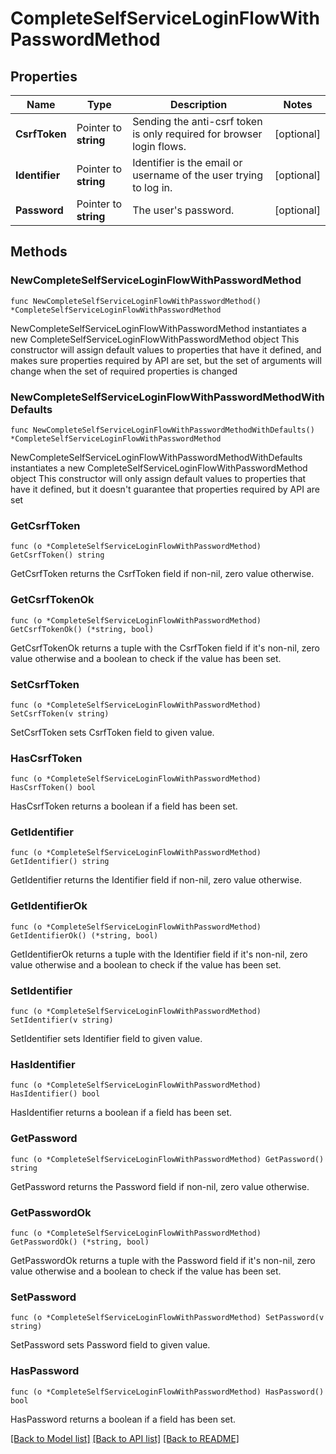 # CompleteSelfServiceLoginFlowWithPasswordMethod

## Properties

Name | Type | Description | Notes
------------ | ------------- | ------------- | -------------
**CsrfToken** | Pointer to **string** | Sending the anti-csrf token is only required for browser login flows. | [optional] 
**Identifier** | Pointer to **string** | Identifier is the email or username of the user trying to log in. | [optional] 
**Password** | Pointer to **string** | The user&#39;s password. | [optional] 

## Methods

### NewCompleteSelfServiceLoginFlowWithPasswordMethod

`func NewCompleteSelfServiceLoginFlowWithPasswordMethod() *CompleteSelfServiceLoginFlowWithPasswordMethod`

NewCompleteSelfServiceLoginFlowWithPasswordMethod instantiates a new CompleteSelfServiceLoginFlowWithPasswordMethod object
This constructor will assign default values to properties that have it defined,
and makes sure properties required by API are set, but the set of arguments
will change when the set of required properties is changed

### NewCompleteSelfServiceLoginFlowWithPasswordMethodWithDefaults

`func NewCompleteSelfServiceLoginFlowWithPasswordMethodWithDefaults() *CompleteSelfServiceLoginFlowWithPasswordMethod`

NewCompleteSelfServiceLoginFlowWithPasswordMethodWithDefaults instantiates a new CompleteSelfServiceLoginFlowWithPasswordMethod object
This constructor will only assign default values to properties that have it defined,
but it doesn't guarantee that properties required by API are set

### GetCsrfToken

`func (o *CompleteSelfServiceLoginFlowWithPasswordMethod) GetCsrfToken() string`

GetCsrfToken returns the CsrfToken field if non-nil, zero value otherwise.

### GetCsrfTokenOk

`func (o *CompleteSelfServiceLoginFlowWithPasswordMethod) GetCsrfTokenOk() (*string, bool)`

GetCsrfTokenOk returns a tuple with the CsrfToken field if it's non-nil, zero value otherwise
and a boolean to check if the value has been set.

### SetCsrfToken

`func (o *CompleteSelfServiceLoginFlowWithPasswordMethod) SetCsrfToken(v string)`

SetCsrfToken sets CsrfToken field to given value.

### HasCsrfToken

`func (o *CompleteSelfServiceLoginFlowWithPasswordMethod) HasCsrfToken() bool`

HasCsrfToken returns a boolean if a field has been set.

### GetIdentifier

`func (o *CompleteSelfServiceLoginFlowWithPasswordMethod) GetIdentifier() string`

GetIdentifier returns the Identifier field if non-nil, zero value otherwise.

### GetIdentifierOk

`func (o *CompleteSelfServiceLoginFlowWithPasswordMethod) GetIdentifierOk() (*string, bool)`

GetIdentifierOk returns a tuple with the Identifier field if it's non-nil, zero value otherwise
and a boolean to check if the value has been set.

### SetIdentifier

`func (o *CompleteSelfServiceLoginFlowWithPasswordMethod) SetIdentifier(v string)`

SetIdentifier sets Identifier field to given value.

### HasIdentifier

`func (o *CompleteSelfServiceLoginFlowWithPasswordMethod) HasIdentifier() bool`

HasIdentifier returns a boolean if a field has been set.

### GetPassword

`func (o *CompleteSelfServiceLoginFlowWithPasswordMethod) GetPassword() string`

GetPassword returns the Password field if non-nil, zero value otherwise.

### GetPasswordOk

`func (o *CompleteSelfServiceLoginFlowWithPasswordMethod) GetPasswordOk() (*string, bool)`

GetPasswordOk returns a tuple with the Password field if it's non-nil, zero value otherwise
and a boolean to check if the value has been set.

### SetPassword

`func (o *CompleteSelfServiceLoginFlowWithPasswordMethod) SetPassword(v string)`

SetPassword sets Password field to given value.

### HasPassword

`func (o *CompleteSelfServiceLoginFlowWithPasswordMethod) HasPassword() bool`

HasPassword returns a boolean if a field has been set.


[[Back to Model list]](../README.md#documentation-for-models) [[Back to API list]](../README.md#documentation-for-api-endpoints) [[Back to README]](../README.md)


